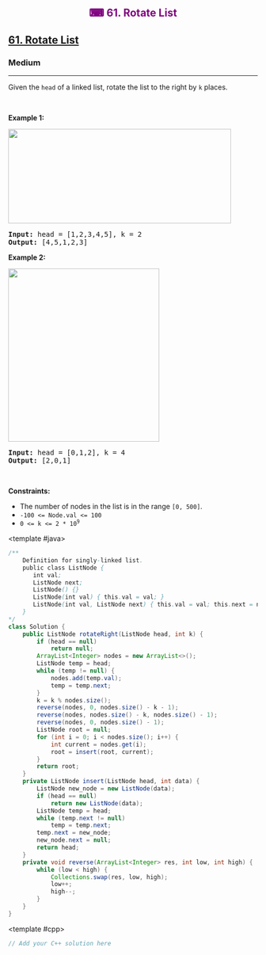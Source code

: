 <div align = "center">
<h style = "margin-bottom: 0px; margin-top: 0px; color : purple;" align = "center" class = "header">

## ⌨ 61. Rotate List

</h>
</div>

<h2><a href="https://leetcode.com/problems/rotate-list" target = "_blank">61. Rotate List</a></h2><h3>Medium</h3><hr><p>Given the <code>head</code> of a linked&nbsp;list, rotate the list to the right by <code>k</code> places.</p>

<p>&nbsp;</p>
<p><strong class="example">Example 1:</strong></p>
<img alt="" src="https://assets.leetcode.com/uploads/2020/11/13/rotate1.jpg" style="width: 450px; height: 191px;" />
<pre>
<strong>Input:</strong> head = [1,2,3,4,5], k = 2
<strong>Output:</strong> [4,5,1,2,3]
</pre>

<p><strong class="example">Example 2:</strong></p>
<img alt="" src="https://assets.leetcode.com/uploads/2020/11/13/roate2.jpg" style="width: 305px; height: 350px;" />
<pre>
<strong>Input:</strong> head = [0,1,2], k = 4
<strong>Output:</strong> [2,0,1]
</pre>

<p>&nbsp;</p>
<p><strong>Constraints:</strong></p>

<ul>
	<li>The number of nodes in the list is in the range <code>[0, 500]</code>.</li>
	<li><code>-100 <= Node.val <= 100</code></li>
	<li><code>0 <= k <= 2 * 10<sup>9</sup></code></li>
</ul>

<CodeTabs :languages="[
  { name: 'C++', slot: 'cpp' },
  { name: 'Java', slot: 'java' }
]">

<template #java>

```java
/**
    Definition for singly-linked list.
    public class ListNode {
       int val;
       ListNode next;
       ListNode() {}
       ListNode(int val) { this.val = val; }
       ListNode(int val, ListNode next) { this.val = val; this.next = next; }
    }
*/
class Solution {
    public ListNode rotateRight(ListNode head, int k) {
        if (head == null)
            return null;
        ArrayList<Integer> nodes = new ArrayList<>();
        ListNode temp = head;
        while (temp != null) {
            nodes.add(temp.val);
            temp = temp.next;
        }
        k = k % nodes.size();
        reverse(nodes, 0, nodes.size() - k - 1);
        reverse(nodes, nodes.size() - k, nodes.size() - 1);
        reverse(nodes, 0, nodes.size() - 1);
        ListNode root = null;
        for (int i = 0; i < nodes.size(); i++) {
            int current = nodes.get(i);
            root = insert(root, current);
        }
        return root;
    }
    private ListNode insert(ListNode head, int data) {
        ListNode new_node = new ListNode(data);
        if (head == null)
            return new ListNode(data);
        ListNode temp = head;
        while (temp.next != null)
            temp = temp.next;
        temp.next = new_node;
        new_node.next = null;
        return head;
    }
    private void reverse(ArrayList<Integer> res, int low, int high) {
        while (low < high) {
            Collections.swap(res, low, high);
            low++;
            high--;
        }
    }
}
```

</template>

<template #cpp>

```cpp
// Add your C++ solution here
```

</template>

</CodeTabs>

